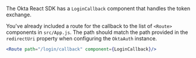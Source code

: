 The Okta React SDK has a `LoginCallback` component that handles the token exchange.

You've already included a route for the callback to the list of `<Route>` components in `src/App.js`. The path should match the path provided in the `redirectUri` property when configuring the `OktaAuth` instance.

```jsx
<Route path="/login/callback" component={LoginCallback}/>
```
